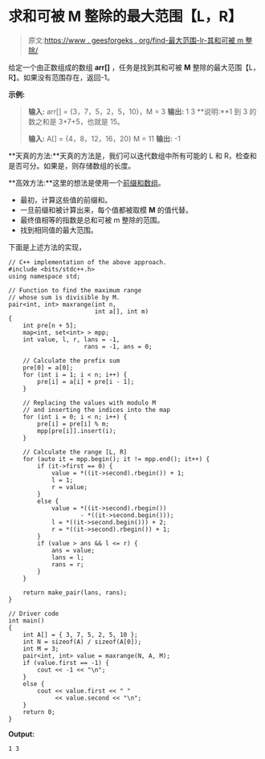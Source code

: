 # 求和可被 M 整除的最大范围【L，R】

> 原文:[https://www . geesforgeks . org/find-最大范围-lr-其和可被 m 整除/](https://www.geeksforgeeks.org/find-the-maximum-range-lr-whose-sum-is-divisible-by-m/)

给定一个由正数组成的数组 **arr[]** ，任务是找到其和可被 **M** 整除的最大范围【L，R】。如果没有范围存在，返回-1。

**示例:**

> **输入:** arr[] = {3，7，5，2，5，10}，M = 3
> **输出:** 1 3
> **说明:**1 到 3 的数之和是 3+7+5，也就是 15。
> 
> **输入:**
> A[] = {4，8，12，16，20}
> M = 11
> **输出:**
> -1

**天真的方法:**天真的方法是，我们可以迭代数组中所有可能的 L 和 R，检查和是否可分。如果是，则存储数组的长度。

**高效方法:**这里的想法是使用一个[前缀和数组](https://www.geeksforgeeks.org/prefix-sum-array-implementation-applications-competitive-programming/)。

*   最初，计算这些值的前缀和。
*   一旦前缀和被计算出来，每个值都被取模 **M** 的值代替。
*   最终值相等的指数是总和可被 m 整除的范围。
*   找到相同值的最大范围。

下面是上述方法的实现，

```
// C++ implementation of the above approach.
#include <bits/stdc++.h>
using namespace std;

// Function to find the maximum range
// whose sum is divisible by M.
pair<int, int> maxrange(int n,
                        int a[], int m)
{
    int pre[n + 5];
    map<int, set<int> > mpp;
    int value, l, r, lans = -1,
                     rans = -1, ans = 0;

    // Calculate the prefix sum
    pre[0] = a[0];
    for (int i = 1; i < n; i++) {
        pre[i] = a[i] + pre[i - 1];
    }

    // Replacing the values with modulo M
    // and inserting the indices into the map
    for (int i = 0; i < n; i++) {
        pre[i] = pre[i] % m;
        mpp[pre[i]].insert(i);
    }

    // Calculate the range [L, R]
    for (auto it = mpp.begin(); it != mpp.end(); it++) {
        if (it->first == 0) {
            value = *((it->second).rbegin()) + 1;
            l = 1;
            r = value;
        }
        else {
            value = *((it->second).rbegin())
                    - *((it->second.begin()));
            l = *((it->second.begin())) + 2;
            r = *((it->second).rbegin()) + 1;
        }
        if (value > ans && l <= r) {
            ans = value;
            lans = l;
            rans = r;
        }
    }

    return make_pair(lans, rans);
}

// Driver code
int main()
{
    int A[] = { 3, 7, 5, 2, 5, 10 };
    int N = sizeof(A) / sizeof(A[0]);
    int M = 3;
    pair<int, int> value = maxrange(N, A, M);
    if (value.first == -1) {
        cout << -1 << "\n";
    }
    else {
        cout << value.first << " "
             << value.second << "\n";
    }
    return 0;
}
```

**Output:**

```
1 3

```